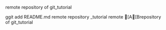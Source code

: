 remote repository of git_tutorial


ggit add README.md
remote repository _tutorial
remote [A[Brepository of git_tutorial

